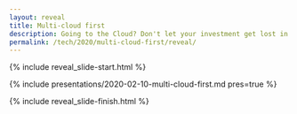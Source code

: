 ```yaml
---
layout: reveal
title: Multi-cloud first
description: Going to the Cloud? Don't let your investment get lost in just one
permalink: /tech/2020/multi-cloud-first/reveal/
---
```


{% include reveal_slide-start.html %}

{% include presentations/2020-02-10-multi-cloud-first.md pres=true %}

{% include reveal_slide-finish.html %}
